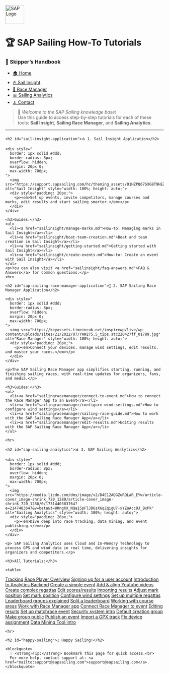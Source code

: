 <p align="left">
  <img src="https://upload.wikimedia.org/wikipedia/commons/thumb/5/59/SAP_2011_logo.svg/2560px-SAP_2011_logo.svg.png" alt="SAP Logo" width="60">
</p>

<h1>🏆 SAP Sailing How-To Tutorials</h1>

<h3>📑 Skipper’s Handbook</h3>
<ul>
  <li><a href="#sap-sailing-how-to-tutorials">🏠 Home</a></li>
  <li><a href="#sail-insight-application">⛵ Sail Insight</a></li>
  <li><a href="#sap-sailing-race-manager-application">🏁 Race Manager</a></li>
  <li><a href="#sap-sailing-analytics">📊 Sailing Analytics</a></li>
  <li><a href="#happy-sailing">⚓️ Contact</a></li>
</ul>
<div style="padding: 0px;">
    <blockquote>
      🚀 <em>Welcome to the SAP Sailing knowledge base!</em><br>
      Use this guide to access step-by-step tutorials for each of these tools:
      <strong>Sail Insight</strong>, <strong>Sailing Race Manager</strong>, and <strong>Sailing Analytics</strong>.
    </blockquote>
    <hr>

    <h2 id="sail-insight-application">⛵ 1. Sail Insight Application</h2>

    <div style="
      border: 1px solid #ddd;
      border-radius: 8px;
      overflow: hidden;
      margin: 20px 0;
      max-width: 700px;
    ">
      <img src="https://support.sapsailing.com/hc/theming_assets/01HZPQ67SXG8T9HEZX0GYX5HFF" alt="Sail Insight" style="width: 100%; height: auto;">
      <div style="padding: 20px;">
        <p><em>Set up events, invite competitors, manage courses and marks, edit results and start sailing smarter.</em></p>
      </div>
    </div>

    <h3>Guides:</h3>
    <ul>
      <li><a href="sailinsight/manage-marks.md">How-to: Managing marks in Sail Insight</a></li>
      <li><a href="sailinsight/boat-team-creation.md">Boat and team creation in Sail Insight</a></li>
      <li><a href="sailinsight/getting-started.md">Getting started with Sail Insight</a></li>
      <li><a href="sailinsight/create-events.md">How-to: Create an event with Sail Insight</a></li>
    </ul>
    <p>You can also visit <a href="sailinsight/faq-answers.md">FAQ & Answers</a> for common questions.</p>
    <hr>

    <h2 id="sap-sailing-race-manager-application">🏁 2. SAP Sailing Race Manager Application</h2>

    <div style="
      border: 1px solid #ddd;
      border-radius: 8px;
      overflow: hidden;
      margin: 20px 0;
      max-width: 700px;
    ">
      <img src="https://keyassets.timeincuk.net/inspirewp/live/wp-content/uploads/sites/21/2022/07/YAW275.5_tips.stc220427ff_01789.jpg" alt="Race Manager" style="width: 100%; height: auto;">
      <div style="padding: 20px;">
        <p><em>Connect your devices, manage wind settings, edit results, and master your races.</em></p>
      </div>
    </div>

    <p>The SAP Sailing Race Manager app simplifies starting, running, and finishing sailing races, with real-time updates for organizers, fans, and media.</p>

    <h3>Guides:</h3>
    <ul>
      <li><a href="sailingracemanager/connect-to-event.md">How to connect the Race Manager App to an Event</a></li>
      <li><a href="sailingracemanager/configure-wind-settings.md">How to configure wind settings</a></li>
      <li><a href="sailingracemanager/sailing-race-guide.md">How to work with the SAP Sailing Race Manager App</a></li>
      <li><a href="sailingracemanager/edit-results.md">Editing results with the SAP Sailing Race Manager App</a></li>
    </ul>

    <hr>

    <h2 id="sap-sailing-analytics">📊 3. SAP Sailing Analytics</h2>

    <div style="
      border: 1px solid #ddd;
      border-radius: 8px;
      overflow: hidden;
      margin: 20px 0;
      max-width: 700px;
    ">
      <img src="https://media.licdn.com/dms/image/v2/D4E12AQGZuRQLaR_EYw/article-cover_image-shrink_720_1280/article-cover_image-shrink_720_1280/0/1731440383764?e=2147483647&v=beta&t=8RngKX_NQa15pFlJD6zXGqZqigU7-xYZuAcc9J_BxPk" alt="Sailing Analytics" style="width: 100%; height: auto;">
      <div style="padding: 20px;">
        <p><em>Dive deep into race tracking, data mining, and event publishing.</em></p>
      </div>
    </div>

    <p> SAP Sailing Analytics uses Cloud and In-Memory Technology to process GPS and wind data in real time, delivering insights for organizers and competitors.</p>

    <h3>All Tutorials:</h3>

    <table>
  <tr>
    <td><a href="sailinganalytics/tracking-race-player.md">Tracking Race Player Overview</a></td>
    <td><a href="sailinganalytics/sign-up.md">Signing up for a user account</a></td>
    <td><a href="sailinganalytics/into-to-backend.md">Introduction to Analytics Backend</a></td>
  </tr>
  <tr>
    <td><a href="sailinganalytics/simple-event-creation.md">Create a simple event</a></td>
    <td><a href="sailinganalytics/video-tracking-management.md">Add &amp; align Youtube videos</a></td>
    <td><a href="sailinganalytics/create-regattas.md">Create complex regattas</a></td>
  </tr>
  <tr>
    <td><a href="sailinganalytics/competitors-data-management.md">Edit scores/results</a></td>
    <td><a href="sailinganalytics/importing-results.md">Importing results</a></td>
    <td><a href="sailinganalytics/adjust-mark-position.md">Adjust mark position</a></td>
  </tr>
  <tr>
    <td><a href="sailinganalytics/set-mark-position.md">Set mark position</a></td>
    <td><a href="sailinganalytics/configure-wind-settings.md">Configure wind settings</a></td>
    <td><a href="sailinganalytics/set-up-regattas.md">Set up multiple regattas</a></td>
  </tr>
  <tr>
    <td><a href="sailinganalytics/leaderboard-groups-explanation.md">Leaderboard groups explained</a></td>
    <td><a href="sailinganalytics/split-leaderboard.md">Split a leaderboard</a></td>
    <td><a href="sailinganalytics/course-areas.md">Working with course areas</a></td>
  </tr>
  <tr>
    <td><a href="sailinganalytics/sailing-race-manager.md">Work with Race Manager app</a></td>
    <td><a href="sailinganalytics/race-manager-connection.md">Connect Race Manager to event</a></td>
    <td><a href="sailinganalytics/edit-results.md">Editing results</a></td>
  </tr>
  <tr>
    <td><a href="sailinganalytics/set-matchrace-event.md">Set up matchrace event</a></td>
    <td><a href="sailinganalytics/security-system.md">Security system intro</a></td>
    <td><a href="sailinganalytics/default-creation-group.md">Default creation group</a></td>
  </tr>
  <tr>
    <td><a href="sailinganalytics/make-group-public.md">Make group public</a></td>
    <td><a href="sailinganalytics/publish-event.md">Publish an event</a></td>
    <td><a href="sailinganalytics/import-gpx-track.md">Import a GPX track</a></td>
  </tr>
  <tr>
    <td><a href="sailinganalytics/race-fixes.md">Fix device assignment</a></td>
    <td><a href="sailinganalytics/data-mining-tool.md">Data Mining Tool intro</a></td>
    <td></td>
  </tr>
</table>

    <hr>

    <h2 id="happy-sailing">⚓️ Happy Sailing!</h2>

    <blockquote>
      💡 <strong>Tip:</strong> Bookmark this page for quick access.<br>
      For more help, contact support at: <a href="mailto:support@sapsailing.com">support@sapsailing.com</a>.
    </blockquote>

  </div>

